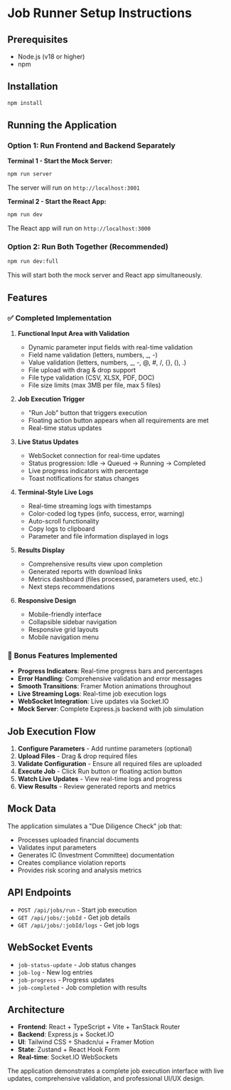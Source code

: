 # Job Runner Setup Instructions

## Prerequisites
- Node.js (v18 or higher)
- npm

## Installation
```bash
npm install
```

## Running the Application

### Option 1: Run Frontend and Backend Separately

**Terminal 1 - Start the Mock Server:**
```bash
npm run server
```
The server will run on `http://localhost:3001`

**Terminal 2 - Start the React App:**
```bash
npm run dev
```
The React app will run on `http://localhost:3000`

### Option 2: Run Both Together (Recommended)
```bash
npm run dev:full
```
This will start both the mock server and React app simultaneously.

## Features

### ✅ **Completed Implementation**

1. **Functional Input Area with Validation**
   - Dynamic parameter input fields with real-time validation
   - Field name validation (letters, numbers, _, -)
   - Value validation (letters, numbers, _, -, @, #, /, {}, (), .)
   - File upload with drag & drop support
   - File type validation (CSV, XLSX, PDF, DOC)
   - File size limits (max 3MB per file, max 5 files)

2. **Job Execution Trigger**
   - "Run Job" button that triggers execution
   - Floating action button appears when all requirements are met
   - Real-time status updates

3. **Live Status Updates**
   - WebSocket connection for real-time updates
   - Status progression: Idle → Queued → Running → Completed
   - Live progress indicators with percentage
   - Toast notifications for status changes

4. **Terminal-Style Live Logs**
   - Real-time streaming logs with timestamps
   - Color-coded log types (info, success, error, warning)
   - Auto-scroll functionality
   - Copy logs to clipboard
   - Parameter and file information displayed in logs

5. **Results Display**
   - Comprehensive results view upon completion
   - Generated reports with download links
   - Metrics dashboard (files processed, parameters used, etc.)
   - Next steps recommendations

6. **Responsive Design**
   - Mobile-friendly interface
   - Collapsible sidebar navigation
   - Responsive grid layouts
   - Mobile navigation menu

### 🎯 **Bonus Features Implemented**

- **Progress Indicators**: Real-time progress bars and percentages
- **Error Handling**: Comprehensive validation and error messages  
- **Smooth Transitions**: Framer Motion animations throughout
- **Live Streaming Logs**: Real-time job execution logs
- **WebSocket Integration**: Live updates via Socket.IO
- **Mock Server**: Complete Express.js backend with job simulation

## Job Execution Flow

1. **Configure Parameters** - Add runtime parameters (optional)
2. **Upload Files** - Drag & drop required files
3. **Validate Configuration** - Ensure all required files are uploaded
4. **Execute Job** - Click Run button or floating action button
5. **Watch Live Updates** - View real-time logs and progress
6. **View Results** - Review generated reports and metrics

## Mock Data

The application simulates a "Due Diligence Check" job that:
- Processes uploaded financial documents
- Validates input parameters
- Generates IC (Investment Committee) documentation
- Creates compliance violation reports
- Provides risk scoring and analysis metrics

## API Endpoints

- `POST /api/jobs/run` - Start job execution
- `GET /api/jobs/:jobId` - Get job details
- `GET /api/jobs/:jobId/logs` - Get job logs

## WebSocket Events

- `job-status-update` - Job status changes
- `job-log` - New log entries
- `job-progress` - Progress updates
- `job-completed` - Job completion with results

## Architecture

- **Frontend**: React + TypeScript + Vite + TanStack Router
- **Backend**: Express.js + Socket.IO
- **UI**: Tailwind CSS + Shadcn/ui + Framer Motion
- **State**: Zustand + React Hook Form
- **Real-time**: Socket.IO WebSockets

The application demonstrates a complete job execution interface with live updates, comprehensive validation, and professional UI/UX design.